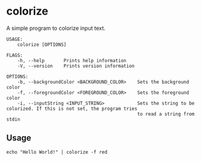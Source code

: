 # colorize
A simple program to colorize input text.

```
USAGE:
    colorize [OPTIONS]

FLAGS:
    -h, --help       Prints help information
    -V, --version    Prints version information

OPTIONS:
    -b, --backgroundColor <BACKGROUND_COLOR>    Sets the background color
    -f, --foregroundColor <FOREGROUND_COLOR>    Sets the foreground color
    -i, --inputString <INPUT_STRING>            Sets the string to be colorized. If this is not set, the program tries
                                                to read a string from stdin

```

## Usage

```echo "Hello World!" | colorize -f red```
